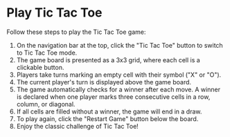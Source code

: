 # Play Tic Tac Toe

Follow these steps to play the Tic Tac Toe game:

1. On the navigation bar at the top, click the "Tic Tac Toe" button to switch to Tic Tac Toe mode.
2. The game board is presented as a 3x3 grid, where each cell is a clickable button.
3. Players take turns marking an empty cell with their symbol ("X" or "O").
4. The current player's turn is displayed above the game board.
5. The game automatically checks for a winner after each move. A winner is declared when one player marks three consecutive cells in a row, column, or diagonal.
6. If all cells are filled without a winner, the game will end in a draw.
7. To play again, click the "Restart Game" button below the board.
8. Enjoy the classic challenge of Tic Tac Toe!